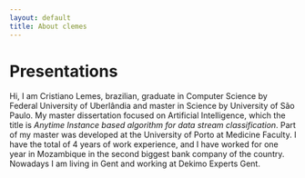 ```yaml
---
layout: default
title: About clemes
---
```


# Presentations

Hi, I am Cristiano Lemes, brazilian, graduate in Computer Science by Federal University of Uberlândia and master in Science by University of São Paulo. My master dissertation focused on Artificial Intelligence, which the title is _Anytime Instance based algorithm for data stream classification_. Part of my master was developed at the University of Porto at Medicine Faculty.
I have the total of 4 years of work experience, and I have worked for one year in Mozambique in the second biggest bank company of the country.
Nowadays I am living in Gent and working at Dekimo Experts Gent. 
